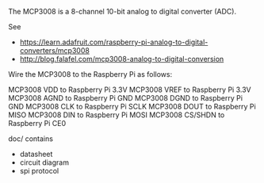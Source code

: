The MCP3008 is a 8-channel 10-bit analog to digital converter (ADC).

See
- https://learn.adafruit.com/raspberry-pi-analog-to-digital-converters/mcp3008
- http://blog.falafel.com/mcp3008-analog-to-digital-conversion

Wire the MCP3008 to the Raspberry Pi as follows:

MCP3008 VDD to Raspberry Pi 3.3V
MCP3008 VREF to Raspberry Pi 3.3V
MCP3008 AGND to Raspberry Pi GND
MCP3008 DGND to Raspberry Pi GND
MCP3008 CLK to Raspberry Pi SCLK
MCP3008 DOUT to Raspberry Pi MISO
MCP3008 DIN to Raspberry Pi MOSI
MCP3008 CS/SHDN to Raspberry Pi CE0

doc/ contains

- datasheet
- circuit diagram
- spi protocol
